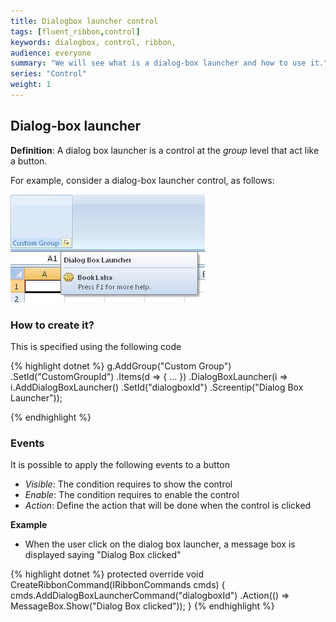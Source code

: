 ```yaml
---
title: Dialogbox launcher control
tags: [fluent_ribbon,control]
keywords: dialogbox, control, ribbon,  
audience: everyone
summary: "We will see what is a dialog-box launcher and how to use it." 
series: "Control"
weight: 1
---
```


## Dialog-box launcher

**Definition**: A dialog box launcher is a control at the *group* level that act like a button. 
 
For example, consider a dialog-box launcher control, as follows:

![dialog-box example](images/control_dialogbox.png)

### How to create it?

This is specified using the following code

{% highlight dotnet %}
	g.AddGroup("Custom Group")
	    .SetId("CustomGroupId")
	    .Items(d =>
	    {
	        ...
	    })
	    .DialogBoxLauncher(i => 
	    	i.AddDialogBoxLauncher()
	           .SetId("dialogboxId")
	           .Screentip("Dialog Box Launcher"));

{% endhighlight %}

### Events

It is possible to apply the following events to a button

*	*Visible*: The condition requires to show the control
*	*Enable*: The condition requires to enable the control
*	*Action*: Define the action that will be done when the control is clicked

**Example**

* When the user click on the dialog box launcher, a message box is displayed saying "Dialog Box clicked"

{% highlight dotnet %}
    protected override void CreateRibbonCommand(IRibbonCommands cmds)
    {
        cmds.AddDialogBoxLauncherCommand("dialogboxId")
            .Action(() => MessageBox.Show("Dialog Box clicked"));
    }
{% endhighlight %}